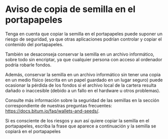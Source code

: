 # Aviso de copia de semilla en el portapapeles

Tenga en cuenta que copiar la semilla en el portapapeles puede suponer un riesgo de seguridad, ya que otras aplicaciones podrían controlar y copiar el contenido del portapapeles.

También se desaconseja conservar la semilla en un archivo informático, sobre todo sin encriptar, ya que cualquier persona con acceso al ordenador podría robarle fondos.  

Además, conservar la semilla en un archivo informático sin tener una copia en un medio físico (escrita en un papel guardado en un lugar seguro) puede ocasionar la pérdida de los fondos si el archivo local de la cartera resulta dañado o inaccesible (debido a un fallo en el hardware u otros problemas).

Consulte más información sobre la seguridad de las semillas en la sección correspondiente de nuestras preguntas frecuentes: https://docs.bitum.io/faq/wallets-and-seeds/.

Si es consciente de los riesgos y aun así quiere copiar la semilla en el portapapeles, escriba la frase que aparece a continuación y la semilla se copiará en el portapapeles
